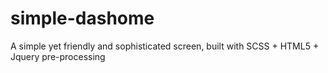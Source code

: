 # simple-dashome
A simple yet friendly and sophisticated screen, built with SCSS + HTML5 + Jquery pre-processing
